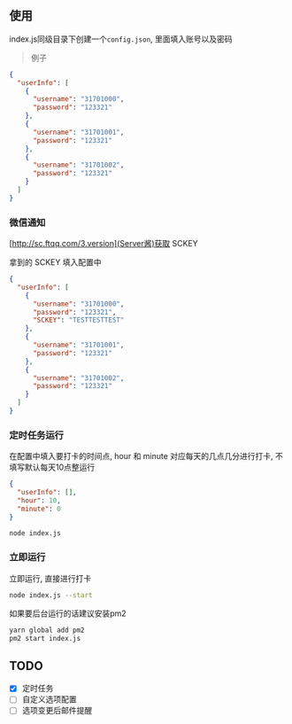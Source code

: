 ## 使用

index.js同级目录下创建一个`config.json`, 里面填入账号以及密码

> 例子

``` json
{
  "userInfo": [
    {
      "username": "31701000",
      "password": "123321"
    },
    {
      "username": "31701001",
      "password": "123321"
    },
    {
      "username": "31701002",
      "password": "123321"
    }
  ]
}
```

### 微信通知
[http://sc.ftqq.com/3.version](Server酱)获取 SCKEY

拿到的 SCKEY 填入配置中

``` json
{
  "userInfo": [
    {
      "username": "31701000",
      "password": "123321",
      "SCKEY": "TESTTESTTEST"
    },
    {
      "username": "31701001",
      "password": "123321"
    },
    {
      "username": "31701002",
      "password": "123321"
    }
  ]
}

```


### 定时任务运行

在配置中填入要打卡的时间点, hour 和 minute 对应每天的几点几分进行打卡, 不填写默认每天10点整运行
``` json
{
  "userInfo": [],
  "hour": 10,
  "minute": 0
}

```


``` bash
node index.js

```

### 立即运行

立即运行, 直接进行打卡
``` bash
node index.js --start
```

如果要后台运行的话建议安装pm2
``` bash
yarn global add pm2
pm2 start index.js
```


## TODO
- [x] 定时任务
- [ ] 自定义选项配置
- [ ] 选项变更后邮件提醒